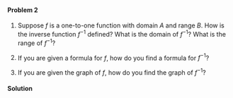 <div class="alert alert-warning" role="alert">
<h4 class="alert-heading">Problem 2</h4>

1. Suppose $f$ is a one-to-one function with domain $A$ and range $B$. How is the inverse function $f^{-1}$ defined? What is the domain of $f^{-1}$? What is the range of $f^{-1}$?

2. If you are given a formula for $f$, how do you find a formula for $f^{-1}$?

3. If you are given the graph of $f$, how do you find the graph of $f^{-1}$?

</div>

<div class="alert alert-success" role="alert">
<h4 class="alert-heading">Solution</h4>



</div>

